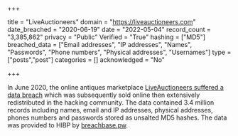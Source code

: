 +++

title = "LiveAuctioneers"
domain = "https://liveauctioneers.com"
date_breached = "2020-06-19"
date = "2022-05-04"
record_count = "3,385,862"
privacy = "Public"
Verified = "True"
hashing = ["MD5"]
breached_data = ["Email addresses", "IP addresses", "Names", "Passwords", "Phone numbers", "Physical addresses", "Usernames"]
type = ["posts","post"]
categories = []
acknowledged = "No"


+++


In June 2020, the online antiques marketplace <a href="https://portswigger.net/daily-swig/liveauctioneers-data-breach-millions-of-cracked-passwords-for-sale-say-researchers" target="_blank" rel="noopener">LiveAuctioneers suffered a data breach</a> which was subsequently sold online then extensively redistributed in the hacking community. The data contained 3.4 million records including names, email and IP addresses, physical addresses, phones numbers and passwords stored as unsalted MD5 hashes. The data was provided to HIBP by <a href="https://breachbase.pw/" target="_blank" rel="noopener">breachbase.pw</a>.

